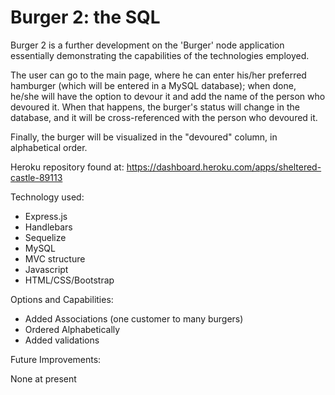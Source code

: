 # Burger 2: the SQL

Burger 2 is a further development on the 'Burger' node application essentially demonstrating the capabilities of the technologies employed. 

The user can go to the main page, where he can enter his/her preferred hamburger (which will be entered in a MySQL database); when done, he/she will have the option to devour it and add the name of the person who devoured it. When that happens, the burger's status will change in the database, and it will be cross-referenced with the person who devoured it. 

Finally, the burger will be visualized in the "devoured" column, in alphabetical order.

Heroku repository found at: https://dashboard.heroku.com/apps/sheltered-castle-89113

Technology used:

- Express.js
- Handlebars
- Sequelize
- MySQL
- MVC structure
- Javascript
- HTML/CSS/Bootstrap

Options and Capabilities:

- Added Associations (one customer to many burgers)
- Ordered Alphabetically
- Added validations

Future Improvements:

None at present